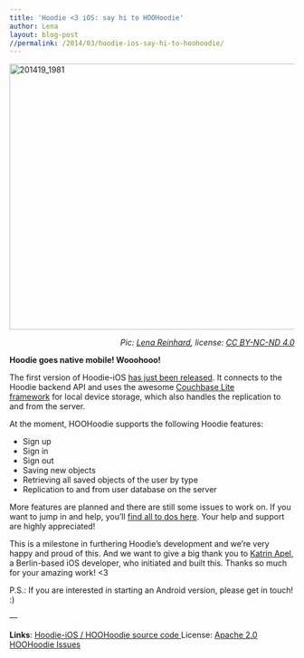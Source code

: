 ```yaml
---
title: 'Hoodie <3 iOS: say hi to HOOHoodie'
author: Lena
layout: blog-post
//permalink: /2014/03/hoodie-ios-say-hi-to-hoohoodie/
---
```

<img class="alignnone size-large wp-image-1288" alt="201419_1981" src="http://blog.hood.ie/wp-content/uploads/2014/03/201419_1981-705x470.jpg" width="705" height="470" /> <p style="text-align: right;">
  <em>Pic: <a href="http://twitter.com/ffffux">Lena Reinhard</a>, license: <a href="http://creativecommons.org/licenses/by-nc-nd/4.0/">CC BY-NC-ND 4.0</a></em>
</p>

**Hoodie goes native mobile! Wooohooo!**

The first version of Hoodie-iOS [has just been released][1]. It connects to the Hoodie backend API and uses the awesome [Couchbase Lite framework][2] for local device storage, which also handles the replication to and from the server.

At the moment, HOOHoodie supports the following Hoodie features:

*   Sign up
*   Sign in
*   Sign out
*   Saving new objects
*   Retrieving all saved objects of the user by type
*   Replication to and from user database on the server

More features are planned and there are still some issues to work on. If you want to jump in and help, you&#8217;ll [find all to dos here][3]. Your help and support are highly appreciated!

This is a milestone in furthering Hoodie&#8217;s development and we&#8217;re very happy and proud of this. And we want to give a big thank you to [Katrin Apel][4], a Berlin-based iOS developer, who initiated and built this. Thanks so much for your amazing work! <3

P.S.: If you are interested in starting an Android version, please get in touch! :)

&#8212;

**Links**:
[Hoodie-iOS / HOOHoodie source code ][1]
License: [Apache 2.0][5]
[HOOHoodie Issues][3]

 [1]: http://cocoadocs.org/docsets/HOOHoodie/0.1.0/
 [2]: http://docs.couchbase.com/couchbase-lite/cbl-ios/
 [3]: https://github.com/kaalita/Hoodie-iOS/issues
 [4]: http://twitter.com/kaalita
 [5]: http://www.apache.org/licenses/LICENSE-2.0.html
